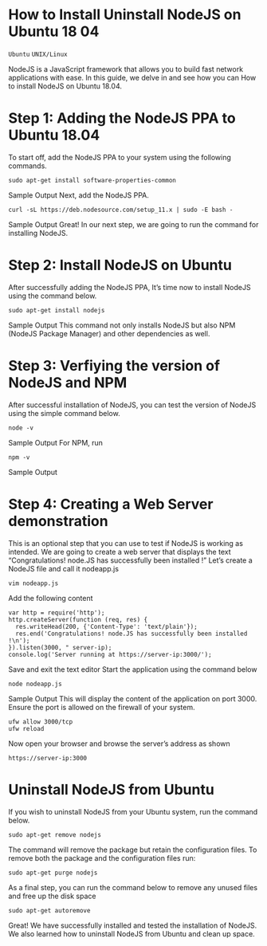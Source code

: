 # How to Install Uninstall NodeJS on Ubuntu 18 04

```Ubuntu``` ```UNIX/Linux```

NodeJS is a JavaScript framework that allows you to build fast network applications with ease. In this guide, we delve in and see how you can How to install NodeJS on Ubuntu 18.04.


# Step 1: Adding the NodeJS PPA to Ubuntu 18.04


To start off, add the NodeJS PPA to your system using the following commands.


```
sudo apt-get install software-properties-common

```


Sample Output  Next, add the NodeJS PPA.


```
curl -sL https://deb.nodesource.com/setup_11.x | sudo -E bash -

```


Sample Output  Great! In our next step, we are going to run the command for installing NodeJS.


# Step 2: Install NodeJS on Ubuntu


After successfully adding the NodeJS PPA, It’s time now to install NodeJS using the command below.


```
sudo apt-get install nodejs

```


Sample Output  This command not only installs NodeJS but also NPM (NodeJS Package Manager) and other dependencies as well.


# Step 3: Verfiying the version of NodeJS and NPM


After successful installation of NodeJS, you can test the version of NodeJS using the simple command below.


```
node -v

```


Sample Output  For NPM, run


```
npm -v

```


Sample Output 


# Step 4: Creating a Web Server demonstration


This is an optional step that you can use to test if NodeJS is working as intended. We are going to create a web server that displays the text “Congratulations! node.JS has successfully been installed !” Let’s create a NodeJS file and call it nodeapp.js


```
vim nodeapp.js

```


Add the following content


```
var http = require('http');
http.createServer(function (req, res) {
  res.writeHead(200, {'Content-Type': 'text/plain'});
  res.end('Congratulations! node.JS has successfully been installed !\n');
}).listen(3000, " server-ip);
console.log('Server running at https://server-ip:3000/');

```


Save and exit the text editor Start the application using the command below


```
node nodeapp.js

```


Sample Output  This will display the content of the application on port 3000. Ensure the port is allowed on the firewall of your system.


```
ufw allow 3000/tcp
ufw reload

```


Now open your browser and browse the server’s address as shown


```
https://server-ip:3000

```





# Uninstall NodeJS from Ubuntu


If you wish to uninstall NodeJS from your Ubuntu system, run the command below.


```
sudo apt-get remove nodejs

```


The command will remove the package but retain the configuration files. To remove both the package and the configuration files run:


```
sudo apt-get purge nodejs

```


As a final step, you can run the command below to remove any unused files and free up the disk space


```
sudo apt-get autoremove

```


Great! We have successfully installed and tested the installation of NodeJS. We also learned how to uninstall NodeJS from Ubuntu and clean up space.


